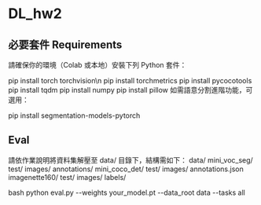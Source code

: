 # DL_hw2
## 必要套件 Requirements
請確保你的環境（Colab 或本地）安裝下列 Python 套件：

pip install torch torchvision\n
pip install torchmetrics
pip install pycocotools
pip install tqdm
pip install numpy
pip install pillow
如需語意分割進階功能，可選用：

pip install segmentation-models-pytorch

## Eval
請依作業說明將資料集解壓至 data/ 目錄下，結構需如下：
data/
  mini_voc_seg/
    test/
      images/
      annotations/
  mini_coco_det/
    test/
      images/
      annotations.json
  imagenette160/
    test/
      images/
      labels/

bash
python eval.py --weights your_model.pt --data_root data --tasks all


